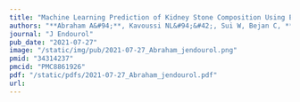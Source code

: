 ```yaml
---
title: "Machine Learning Prediction of Kidney Stone Composition Using Electronic Health Record-Derived Features"
authors: "**Abraham A&#94;**, Kavoussi NL&#94;&#42;, Sui W, Bejan C, **Capra JA&#35;**, Hsi R.&#35;"
journal: "J Endourol"
pub_date: "2021-07-27"
image: "/static/img/pub/2021-07-27_Abraham_jendourol.png"
pmid: "34314237"
pmcid: "PMC8861926"
pdf: "/static/pdfs/2021-07-27_Abraham_jendourol.pdf"
url: 
---
```

